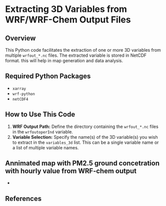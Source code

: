 # Extracting 3D Variables from WRF/WRF-Chem Output Files

## Overview

This Python code facilitates the extraction of one or more 3D variables from multiple `wrfout_*.nc` files. The extracted variable is stored in NetCDF format. this will help in map generation and data analysis.

## Required Python Packages

*   `xarray`
*   `wrf-python`
*   `netCDF4`

## How to Use This Code

1.  **WRF Output Path:** Define the directory containing the `wrfout_*.nc` files in the `wrfoutoperInd` variable.
2.  **Variable Selection:** Specify the name(s) of the 3D variable(s) you wish to extract in the `variables_3d` list.  This can be a single variable name or a list of multiple variable names.

## Annimated map with PM2.5 ground concetration with hourly value from WRF-chem output 
 - 
## References

